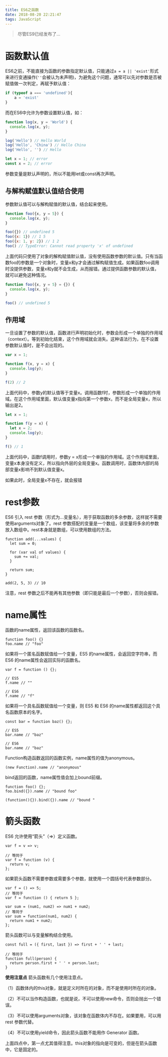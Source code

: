 ```yaml
---
title: ES6之函数
date: 2018-08-20 22:21:47
tags: JavaScript
---
```


> 尽管ES9已经发布了...

# 函数默认值

ES6之前，不能直接为函数的参数指定默认值，只能通过`a = a || 'exist'`形式来进行变通操作(`''`会被认为未声明)，为避免这个问题，通常可以先对参数是否被赋值做一次判定，再赋予默认值：
```js
if (typeof a === 'undefined'){
	a = 'exist'
}
```
而在ES6中允许为参数设置默认值，如：
```js
function log(x, y = 'World') {
  console.log(x, y);
}

log('Hello') // Hello World
log('Hello', 'China') // Hello China
log('Hello', '') // Hello

let x = 1; // error
const x = 2; // error
```
参数变量是默认声明的，所以不能用let或const再次声明。

## 与解构赋值默认值结合使用

参数默认值可以与解构赋值的默认值，结合起来使用。
```js
function foo({x, y = 5}) {
  console.log(x, y);
}

foo({}) // undefined 5
foo({x: 1}) // 1 5
foo({x: 1, y: 2}) // 1 2
foo() // TypeError: Cannot read property 'x' of undefined
```
上面代码只使用了对象的解构赋值默认值，没有使用函数参数的默认值。只有当函数foo的参数是一个对象时，变量x和y才会通过解构赋值生成。如果函数foo调用时没提供参数，变量x和y就不会生成，从而报错。通过提供函数参数的默认值，就可以避免这种情况。
```js
function foo({x, y = 5} = {}) {
  console.log(x, y);
}

foo() // undefined 5
```

## 作用域
一旦设置了参数的默认值，函数进行声明初始化时，参数会形成一个单独的作用域（context）。等到初始化结束，这个作用域就会消失。这种语法行为，在不设置参数默认值时，是不会出现的。
```js
var x = 1;

function f(x, y = x) {
  console.log(y);
}

f(2) // 2
```
上面代码中，参数y的默认值等于变量x。调用函数f时，参数形成一个单独的作用域。在这个作用域里面，默认值变量x指向第一个参数x，而不是全局变量x，所以输出是2。
```js
let x = 1;

function f(y = x) {
  let x = 2;
  console.log(y);
}

f() // 1
```
上面代码中，函数f调用时，参数y = x形成一个单独的作用域。这个作用域里面，变量x本身没有定义，所以指向外层的全局变量x。函数调用时，函数体内部的局部变量x影响不到默认值变量x。

如果此时，全局变量x不存在，就会报错

# rest参数

ES6 引入 rest 参数（形式为...变量名），用于获取函数的多余参数，这样就不需要使用arguments对象了。rest 参数搭配的变量是一个数组，该变量将多余的参数放入数组中。rest本身就是数组，可以使用数组的方法。

```
function add(...values) {
  let sum = 0;

  for (var val of values) {
    sum += val;
  }

  return sum;
}

add(2, 5, 3) // 10
```
注意，rest 参数之后不能再有其他参数（即只能是最后一个参数），否则会报错。

# name属性

函数的name属性，返回该函数的函数名。
```
function foo() {}
foo.name // "foo"
```
如果将一个匿名函数赋值给一个变量，ES5 的name属性，会返回空字符串，而 ES6 的name属性会返回实际的函数名。
```
var f = function () {};

// ES5
f.name // ""

// ES6
f.name // "f"
```
如果将一个具名函数赋值给一个变量，则 ES5 和 ES6 的name属性都返回这个具名函数原本的名字。
```
const bar = function baz() {};

// ES5
bar.name // "baz"

// ES6
bar.name // "baz"
```
Function构造函数返回的函数实例，name属性的值为anonymous。
```
(new Function).name // "anonymous"
```
bind返回的函数，name属性值会加上bound前缀。
```
function foo() {};
foo.bind({}).name // "bound foo"

(function(){}).bind({}).name // "bound "
```

# 箭头函数

ES6 允许使用“箭头”（=>）定义函数。
```
var f = v => v;

// 等同于
var f = function (v) {
  return v;
};
```
如果箭头函数不需要参数或需要多个参数，就使用一个圆括号代表参数部分。
```
var f = () => 5;
// 等同于
var f = function () { return 5 };

var sum = (num1, num2) => num1 + num2;
// 等同于
var sum = function(num1, num2) {
  return num1 + num2;
};
```
箭头函数可以与变量解构结合使用。
```
const full = ({ first, last }) => first + ' ' + last;

// 等同于
function full(person) {
  return person.first + ' ' + person.last;
}
```

**使用注意点**
箭头函数有几个使用注意点。

（1）函数体内的this对象，就是定义时所在的对象，而不是使用时所在的对象。

（2）不可以当作构造函数，也就是说，不可以使用new命令，否则会抛出一个错误。

（3）不可以使用arguments对象，该对象在函数体内不存在。如果要用，可以用 rest 参数代替。

（4）不可以使用yield命令，因此箭头函数不能用作 Generator 函数。

上面四点中，第一点尤其值得注意。this对象的指向是可变的，但是在箭头函数中，它是固定的。